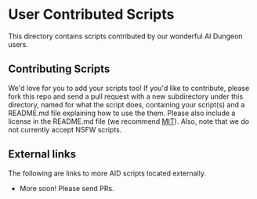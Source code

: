 # User Contributed Scripts

This directory contains scripts contributed by our wonderful AI Dungeon users.

## Contributing Scripts

We'd love for you to add your scripts too! If you'd like to contribute, please fork this repo and send a pull request
with a new subdirectory under this directory, named for what the script does, containing your script(s) and a README.md
file explaining how to use the them. Please also include a license in the README.md file (we recommend [MIT](https://opensource.org/licenses/MIT)).
Also, note that we do not currently accept NSFW scripts.

## External links

The following are links to more AID scripts located externally.

-   More soon! Please send PRs.
